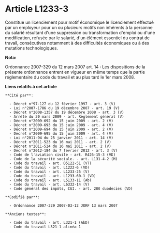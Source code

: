 # Article L1233-3

Constitue un licenciement pour motif économique le licenciement effectué par un employeur pour un ou plusieurs motifs non
inhérents à la personne du salarié résultant d'une suppression ou transformation d'emploi ou d'une modification, refusée par
le salarié, d'un élément essentiel du contrat de travail, consécutives notamment à des difficultés économiques ou à des
mutations technologiques.

**Nota:**

Ordonnance 2007-329 du 12 mars 2007 art. 14 : Les dispositions de la présente ordonnance entrent en vigueur en même temps que
la partie réglementaire du code du travail et au plus tard le 1er mars 2008.

**Liens relatifs à cet article**

	**Cité par**:

	  - Décret n°97-127 du 12 février 1997 - art. 3 (V)
	  - Loi n°2007-1786 du 19 décembre 2007 - art. 19 (V)
	  - Décret n°2008-1357 du 19 décembre 2008 - art. 3 (V)
	  - Arrêté du 30 mars 2009 - art. Règlement général (V)
	  - Décret n°2009-692 du 15 juin 2009 - art. 2 (V)
	  - Décret n°2009-693 du 15 juin 2009 - art. 4 (V)
	  - Décret n°2009-694 du 15 juin 2009 - art. 2 (V)
	  - Décret n°2009-695 du 15 juin 2009 - art. 4 (V)
	  - Loi n°2011-94 du 25 janvier 2011 - art. 14 (V)
	  - Décret n°2011-523 du 16 mai 2011 - art. 2 (V)
	  - Décret n°2011-524 du 16 mai 2011 - art. 2 (V)
	  - Décret n°2012-184 du 7 février 2012 - art. 3 (V)
	  - Code de l'aviation civile - art. R426-15-3 (VD)
	  - Code de la sécurité sociale. - art. L131-4-2 (M)
	  - Code du travail - art. D5122-51 (VT)
	  - Code du travail - art. L1222-6 (VD)
	  - Code du travail - art. L1233-25 (V)
	  - Code du travail - art. L1233-60-1 (VD)
	  - Code du travail - art. L5133-11 (Ab)
	  - Code du travail - art. L6332-14 (V)
	  - Code général des impôts, CGI. - art. 200 duodecies (VD)

	**Codifié par**:

	  - Ordonnance 2007-329 2007-03-12 JORF 13 mars 2007

	**Anciens textes**:

	  - Code du travail - art. L321-1 (AbD)
	  - Code du travail L321-1 alinéa 1

